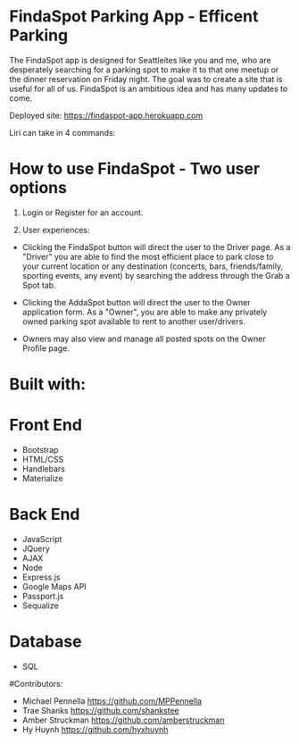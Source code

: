 # FindaSpot Parking App - Efficent Parking
The FindaSpot app is designed for Seattleites like you and me, who are desperately searching for a parking spot to make it to that one meetup or the dinner reservation on Friday night. The goal was to create a site that is useful for all of us. FindaSpot is an ambitious idea and has many updates to come.

Deployed site: https://findaspot-app.herokuapp.com

Liri can take in 4 commands:

# How to use FindaSpot - Two user options

1. Login or Register for an account.

2. User experiences:

- Clicking the FindaSpot button will direct the user to the Driver page. As a "Driver" you are able to find the most efficient place to park close to your current location or any destination (concerts, bars, friends/family, sporting events, any event) by searching the address through the Grab a Spot tab.

- Clicking the AddaSpot button will direct the user to the Owner application form. As a "Owner", you are able to make any privately owned parking spot available to rent to another user/drivers. 

- Owners may also view and manage all posted spots on the Owner Profile page. 

# Built with:

# Front End
- Bootstrap
- HTML/CSS
- Handlebars
- Materialize

# Back End
- JavaScript
- JQuery
- AJAX 
- Node
- Express.js
- Google Maps API
- Passport.js
- Sequalize

# Database
- SQL

#Contributors:
- Michael Pennella https://github.com/MPPennella
- Trae Shanks https://github.com/shankstee
- Amber Struckman https://github.com/amberstruckman
- Hy Huynh https://github.com/hyxhuynh
